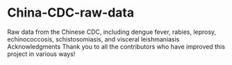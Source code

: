 # China-CDC-raw-data
Raw data from the Chinese CDC, including dengue fever, rabies, leprosy, echinococcosis, schistosomiasis, and visceral leishmaniasis
Acknowledgments
Thank you to all the contributors who have improved this project in various ways!

